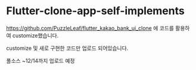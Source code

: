 # Flutter-clone-app-self-implements
https://github.com/PuzzleLeaf/flutter_kakao_bank_ui_clone 에 코드를 활용하여 customize했습니다. 

customize 및 새로 구현한 코드만 업로드 되어있습니다.

풀소스 ~12/14까지 업로드 예정
